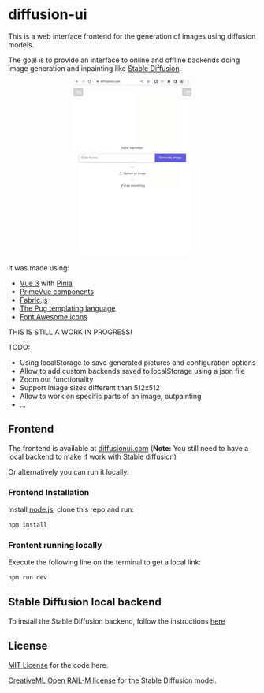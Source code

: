 # diffusion-ui

This is a web interface frontend for the generation of images using diffusion models.

The goal is to provide an interface to online and offline backends doing image generation
and inpainting like [Stable Diffusion](https://github.com/CompVis/stable-diffusion).

<p align="center">
  <img src="https://github.com/leszekhanusz/diffusion-ui/blob/main/doc/cute_bunny.gif" />
</p>

It was made using:

* [Vue 3](https://vuejs.org/) with [Pinia](https://pinia.vuejs.org/)
* [PrimeVue components](https://www.primefaces.org/primevue/)
* [Fabric.js](http://fabricjs.com/)
* [The Pug templating language](https://pugjs.org)
* [Font Awesome icons](https://fontawesome.com/)

THIS IS STILL A WORK IN PROGRESS!

TODO:

* Using localStorage to save generated pictures and configuration options
* Allow to add custom backends saved to localStorage using a json file
* Zoom out functionality
* Support image sizes different than 512x512
* Allow to work on specific parts of an image, outpainting
* ...

## Frontend

The frontend is available at [diffusionui.com](http://diffusionui.com)
(**Note:** You still need to have a local backend to make if work with Stable diffusion)

Or alternatively you can run it locally.

### Frontend Installation

Install [node.js](https://nodejs.org/en/download/), clone this repo and run:

```bash
npm install
```

### Frontent running locally

Execute the following line on the terminal to get a local link:

```bash
npm run dev
```

## Stable Diffusion local backend

To install the Stable Diffusion backend, follow the instructions [here](https://github.com/leszekhanusz/diffusion-ui-backend)

## License
[MIT License](https://github.com/leszekhanusz/diffusion-ui/blob/main/LICENSE) for the code here.

[CreativeML Open RAIL-M license](https://huggingface.co/spaces/CompVis/stable-diffusion-license)
for the Stable Diffusion model.
